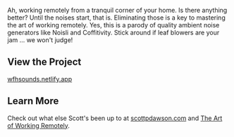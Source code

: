 Ah, working remotely from a tranquil corner of your home. Is there anything better? Until the noises start, that is. Eliminating those is a key to mastering the art of working remotely. Yes, this is a parody of quality ambient noise generators like Noisli and Coffitivity. Stick around if leaf blowers are your jam ... we won't judge!

## View the Project

[wfhsounds.netlify.app](https://wfhsounds.netlify.app/)

## Learn More

Check out what else Scott's been up to at [scottpdawson.com](https://scottpdawson.com) and [The Art of Working Remotely](https://artofworkingremotely.com).
